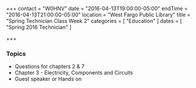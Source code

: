 +++
contact = "W0HNV"
date = "2016-04-13T19:00:00-05:00"
endTime = "2016-04-13T21:00:00-05:00"
location = "West Fargo Public Library"
title = "Spring Technician Class Week 2"
categories = [ "Education" ]
dates = [ "Spring 2016 Technician" ]

+++
### Topics

* Questions for chapters 2 & 7
* Chapter 3 - Electricity, Components and Circuits
* Guest speaker or Hands on
